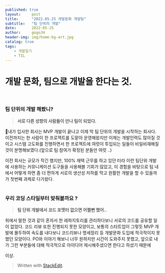 ```yaml
---
published: true
layout:     post
title:      "2022.05.25 개발문화 개발팀"
subtitle:   "팀 단위의 개발"
date:       2022-05-25
author:     gogoJH
header-img: img/home-bg-art.jpg
catalog: true
tags:
    - 개발일기
    - TIL
---
```




# 개발 문화, 팀으로 개발을 한다는 것.
<br>


### 팀 단위의 개발 해봤니?


> **서로 다른 성향의 사람들이 만나 팀이 되었다.** 

내가 입사한 회사는 MVP 개발이 끝나고 이제 막 팀 단위의 개발을 시작하는 회사다.
이전까지는 한 사람이 한 프로젝트를 도맡아 운영해왔지만 이제는 개발인력도 많아질 것이고 시스템 고도화를 진행하면서 한 프로젝트에 여럿이 투입되는 일들이 비일비재해질 것이 분명해보였다.(앞으로 팀 참여가 확정된 분들만 여럿 ..)

이전 회사는 규모가 작긴 했지만, 100% 재택 근무를 하고 있던 터라 이런 팀단위 개발에 사용하는 커뮤니케이션 도구들을 사용해볼 기회가 많았고, 이 경험을 바탕으로 팀 내에서 어떻게 하면 좀 더 편하게 서로의 생산성 저하를 막고 원활한 개발을 할 수 있을까가 첫번째 과제로 다가왔다.
<br>
<br>

### 우리 코딩 스타일부터 맞춰볼까요 ?


> **팀 단위 개발에서 코드 포맷터 없으면 어쩔뻔 했어..**

위에서 말한 것과 같이 혼자서 한 레파지토리를 관리하다보니 서로의 코드를 공유할 일이 없었다. 
코드 리뷰 또한 진행되지 못한 모양이고, 보통의 스타트업이 그렇듯 MVP 개발에 몰두하여 속도를 내다보니 코드리뷰나 명세정리 등 개발문화 도입에 적극적이지 못했던 모양이다. PO와 이야기 해보니 너무 원하지만 시간이 도와주지 못했고, 앞으로 내가 그런 부분들에 대해 적극적으로 아이디어 제시해주셨으면 한다고 하셨기 때문에


이상.


> Written with [StackEdit](https://stackedit.io/).
<!--stackedit_data:
eyJoaXN0b3J5IjpbMjE0MjE1OTAxXX0=
-->